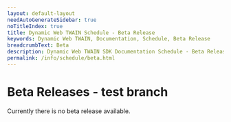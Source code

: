 ```yaml
---
layout: default-layout
needAutoGenerateSidebar: true
noTitleIndex: true
title: Dynamic Web TWAIN Schedule - Beta Release
keywords: Dynamic Web TWAIN, Documentation, Schedule, Beta Release
breadcrumbText: Beta
description: Dynamic Web TWAIN SDK Documentation Schedule - Beta Release Page
permalink: /info/schedule/beta.html
---
```


# Beta Releases - test branch

Currently there is no beta release available.
